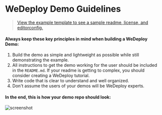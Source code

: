 # WeDeploy Demo Guidelines

> [View the example template to see a sample readme, license, and editorconfig.](./template/)

#### Always keep these key principles in mind when building a WeDeploy Demo:

1) Build the demo as simple and lightweight as possible while still demonstrating the example.
2) All instructions to get the demo working for the user should be included in the `README.md`. If your readme is getting to complex, you should consider creating a WeDeploy tutorial.
3) Write code that is clear to understand and well organized.
4) Don't assume the users of your demos will be WeDeploy experts.

#### In the end, this is how your demo repo should look:

![screenshot](https://user-images.githubusercontent.com/23219848/32303317-02dcfc10-bf25-11e7-98a1-b9d8163222ad.png)
